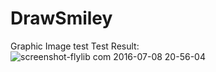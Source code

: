 # DrawSmiley
Graphic Image test
Test Result: 
![screenshot-flylib com 2016-07-08 20-56-04](https://cloud.githubusercontent.com/assets/14854978/16705131/0fcdd38c-454f-11e6-9b9f-b61efb6bb1fc.png)
